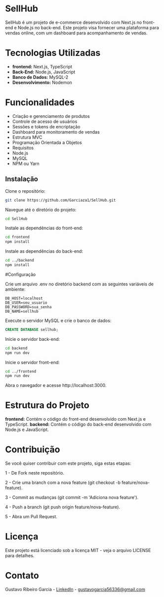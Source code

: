 # SellHub
SellHub é um projeto de e-commerce desenvolvido com Next.js no front-end e Node.js no back-end. Este projeto visa fornecer uma plataforma para vendas online, com um dashboard para acompanhamento de vendas.


# Tecnologias Utilizadas
- **frontend:** Next.js, TypeScript
- **Back-End:** Node.js, JavaScript
- **Banco de Dados:** MySQL-2
- **Desenvolvimento:** Nodemon


# Funcionalidades
- Criação e gerenciamento de produtos
- Controle de acesso de usuários
- Sessões e tokens de encriptação
- Dashboard para monitoramento de vendas
- Estrutura MVC
- Programação Orientada a Objetos
- Requisitos
- Node.js
- MySQL
- NPM ou Yarn


## Instalação

Clone o repositório:
```bash
git clone https://github.com/Garciaza1/SellHub.git
```

Navegue até o diretório do projeto:
```bash
cd SellHub
```

Instale as dependências do front-end:
```bash
cd frontend
npm install
```

Instale as dependências do back-end:
```bash
cd ../backend
npm install
```


#Configuração

Crie um arquivo .env no diretório backend com as seguintes variáveis de ambiente:
```env
DB_HOST=localhost
DB_USER=seu_usuario
DB_PASSWORD=sua_senha
DB_NAME=sellhub
```
Execute o servidor MySQL e crie o banco de dados:
```sql
CREATE DATABASE sellhub;
```

Inicie o servidor back-end:
```bash
cd backend
npm run dev
```
Inicie o servidor front-end:
```bash
cd ../frontend
npm run dev
```
Abra o navegador e acesse http://localhost:3000.


# Estrutura do Projeto

**frontend:** Contém o código do front-end desenvolvido com Next.js e TypeScript.
**backend:** Contém o código do back-end desenvolvido com Node.js e JavaScript.


# Contribuição

Se você quiser contribuir com este projeto, siga estas etapas:

1 - De Fork neste repositório.
  
2 - Crie uma branch com a nova feature (git checkout -b feature/nova-feature).

3 - Commit as mudanças (git commit -m 'Adiciona nova feature').

4 - Push a branch (git push origin feature/nova-feature).

5 - Abra um Pull Request.


# Licença

Este projeto está licenciado sob a licença MIT - veja o arquivo LICENSE para detalhes.

# Contato

Gustavo Ribeiro Garcia - [LinkedIn](https://www.linkedin.com/in/gustavo-garcia-287356232/) - gustavogarcia56336@gmail.com
